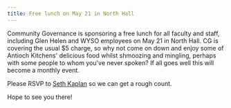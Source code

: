 ```yaml
---
title: Free lunch on May 21 in North Hall
---
```


Community Governance is sponsoring a free lunch for all faculty and staff, including Glen Helen and WYSO employees on May 21 in North Hall. CG is covering the usual $5 charge, so why not come on down and enjoy some of Antioch Kitchens' delicious food whilst shmoozing and mingling, perhaps with some people to whom you've never spoken? If all goes well this will become a monthly event. 

Please RSVP to [Seth Kaplan](mailto:skaplan@antiochcollege.org) so we can get a rough count.

Hope to see you there!
